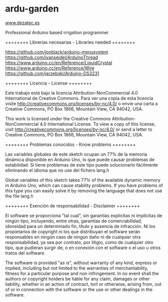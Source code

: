 # ardu-garden
www.dezatec.es

Professional Arduino based irrigation programmer

++++++++ Librerías necesarias - Libraries needed ++++++++

https://github.com/jonblack/arduino-menusystem
https://github.com/ivanseidel/ArduinoThread
https://www.arduino.cc/en/Reference/LiquidCrystal
https://www.arduino.cc/en/Reference/Wire
https://github.com/jarzebski/Arduino-DS3231

++++++++ Licencia - License ++++++++

Este trabajo está bajo la licencia Attribution-NonCommercial 4.0 International de Creative Commons. Para ver una copia de esta licencia visite http://creativecommons.org/licenses/by-nc/4.0/ o envíe una carta a Creative Commons, PO Box 1866, Mountain View, CA 94042, USA.

This work is licensed under the Creative Commons Attribution-NonCommercial 4.0 International License. To view a copy of this license, visit http://creativecommons.org/licenses/by-nc/4.0/ or send a letter to Creative Commons, PO Box 1866, Mountain View, CA 94042, USA.

++++++++ Problemas conocidos - Know problems ++++++++

Las variables globales de este sketch ocupan un 77% de la memoria dinámica disponible en Arduino Uno, lo que puede causar problemas de estabilidad. Si tiene problemas de este tipo puede solucionarlo fácilmente eliminando el idioma que no use del fichero lang.h

Global variables of this sketch takes 77% of the available dynamic memory in Arduino Uno, which can cause stability problems. If you have problems of this type you can easily solve it by removing the language that does not use the file lang.h

++++++++ Exención de responsabilidad - Disclaimer ++++++++

El software se proporciona "tal cual", sin garantías explícitas ni implícitas de ningún tipo, incluyendo, entre otras, garantías de comerciabilidad, idoneidad para un determinado fin, título y ausencia de infracción. Ni los propietarios de copyright ni los que distribuyan el software serán responsables en ningún caso de ningún daño ni de cualquier otra responsabilidad, ya sea por contrato, por litigio, como de cualquier otro tipo, que pudieran surgir de, o en conexión con el software o el uso u otros tratos del software.

The software is provided "as is", without warranty of any kind, express or implied, including but not limited to the warranties of merchantability, fitness for a particular purpose and non infringement. In no event shall the authors or copyright holders be liable for any claim, damages or other liability, whether in an action of contract, tort or otherwise, arising from, out of or in connection with the software or the use or other dealings in the software.
